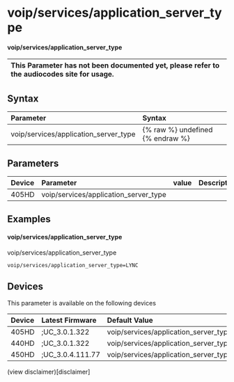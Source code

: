 ﻿---
description: voip/services/application_server_type
search:
    keywords: ['voip','services','application_server_type']
---

# voip/services/application_server_type

#### voip/services/application_server_type


| This Parameter has not been documented yet, please refer to the audiocodes site for usage.  |
| :--- |

## Syntax
| Parameter | Syntax |
| :--- | :--- |
|voip/services/application_server_type | {% raw %} undefined {% endraw %} |

## Parameters
|Device|Parameter|value|Description|
|:---|:---|:---|:---|
| 405HD | voip/services/application_server_type |  |  |

## Examples
#### voip/services/application_server_type

voip/services/application_server_type

```
voip/services/application_server_type=LYNC
```

## Devices
This parameter is available on the following devices

| Device | Latest Firmware | Default Value |
|:---|:---|:---|
| 405HD | ;UC_3.0.1.322 | voip/services/application_server_type=LYNC 
| 440HD | ;UC_3.0.1.322 | voip/services/application_server_type=LYNC 
| 450HD | ;UC_3.0.4.111.77 | voip/services/application_server_type=LYNC 

(view disclaimer)[disclaimer]
